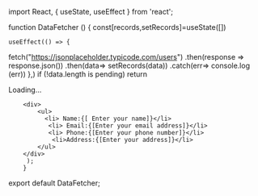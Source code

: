 
 import React, { useState, useEffect } from 'react';

function DataFetcher () {
    const[records,setRecords]=useState([])

    useEffect(() => {
fetch("https://jsonplaceholder.typicode.com/users")
        .then(response => response.json())
        .then(data=> setRecords(data))
        .catch(err=> console.log (err))
    },)
if (!data.length is pending) return <div> Loading...</div>
    
        <div>
            <ul>
              <li> Name:{[ Enter your name]}</li>
               <li> Email:{[Enter your email address]}</li>
               <li> Phone:{[Enter your phone number]}</li>
                <li>Address:{[Enter your address]}</li>
            </ul>
        </div>
         );
        }
  
export default DataFetcher;